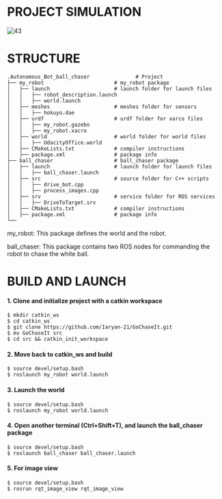 # PROJECT SIMULATION #


![43](https://user-images.githubusercontent.com/86413005/126025665-0ce39a11-46fd-441b-9faf-20c39d41616d.gif)




# STRUCTURE #

```
.Autonomous_Bot_ball_chaser               # Project
├── my_robot                       # my_robot package
│   ├── launch                     # launch folder for launch files
│   │   ├── robot_description.launch
│   │   ├── world.launch
│   ├── meshes                     # meshes folder for sensors
│   │   ├── hokuyo.dae
│   ├── urdf                       # urdf folder for xarco files
│   │   ├── my_robot.gazebo
│   │   ├── my_robot.xacro
│   ├── world                      # world folder for world files
│   │   ├── UdacityOffice.world
│   ├── CMakeLists.txt             # compiler instructions
│   ├── package.xml                # package info
├── ball_chaser                    # ball_chaser package
│   ├── launch                     # launch folder for launch files
│   │   ├── ball_chaser.launch
│   ├── src                        # source folder for C++ scripts
│   │   ├── drive_bot.cpp
│   │   ├── process_images.cpp
│   ├── srv                        # service folder for ROS services
│   │   ├── DriveToTarget.srv
│   ├── CMakeLists.txt             # compiler instructions
│   ├── package.xml                # package info
└──
```

my_robot: This package defines the world and the robot.

ball_chaser: This package contains two ROS nodes for commanding the robot to chase the white ball.

# BUILD AND LAUNCH #

#### 1. Clone and initialize project with a catkin workspace ####
```
$ mkdir catkin_ws 
$ cd catkin_ws
$ git clone https://github.com/Iaryan-21/GoChaseIt.git 
$ mv GoChaseIt src
$ cd src && catkin_init_workspace
```
#### 2. Move back to catkin_ws and build ####
```
$ source devel/setup.bash
$ roslaunch my_robot world.launch
```
#### 3. Launch the world ####
```
$ source devel/setup.bash
$ roslaunch my_robot world.launch
```
#### 4. Open another terminal (Ctrl+Shift+T), and launch the ball_chaser package ####
```
$ source devel/setup.bash
$ roslaunch ball_chaser ball_chaser.launch
```
#### 5. For image view ####
```
$ source devel/setup.bash
$ rosrun rqt_image_view rqt_image_view
```
